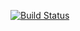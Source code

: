 [![Build Status](https://secure.travis-ci.org/datacitizen/water-quality.png)](http://travis-ci.org/datacitizen/water-quality)


